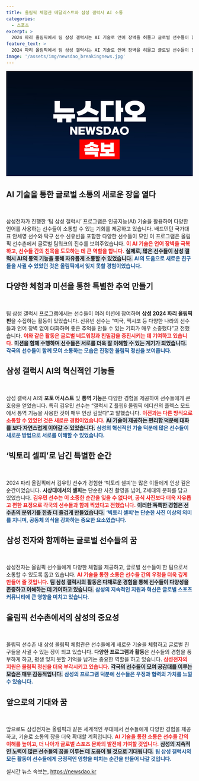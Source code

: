```yaml
---
title: 올림픽 체험관 메달리스트와 삼성 갤럭시 AI 소통
categories:
  - 스포츠
excerpt: >
  2024 파리 올림픽에서 팀 삼성 갤럭시는 AI 기술로 언어 장벽을 허물고 글로벌 선수들이 함께 즐기는 특별한 순간을 만들었다. 금메달의 기쁨과 빅토리 셀피의 추억을 간직한 이들, 그들의 이야기를 놓치지 마세요!
feature_text: >
  2024 파리 올림픽에서 팀 삼성 갤럭시는 AI 기술로 언어 장벽을 허물고 글로벌 선수들이 함께 즐기는 특별한 순간을 만들었다. 금메달의 기쁨과 빅토리 셀피의 추억을 간직한 이들, 그들의 이야기를 놓치지 마세요!
image: '/assets/img/newsdao_breakingnews.jpg'
---
```


<p><img src="/assets/img/newsdao_breakingnews.jpg" alt="cryptoinkorea 속보" /></p>

<h2 data-ke-size="size26">AI 기술을 통한 글로벌 소통의 새로운 장을 열다</h2>

<p data-ke-size="size16">&nbsp;</p>

<p>삼성전자가 진행한 ‘팀 삼성 갤럭시’ 프로그램은 인공지능(AI) 기술을 활용하여 다양한 언어를 사용하는 선수들이 소통할 수 있는 기회를 제공하고 있습니다. 배드민턴 국가대표 안세영 선수와 탁구 선수 신유빈을 포함한 다양한 선수들이 모인 이 프로그램은 올림픽 선수촌에서 글로벌 팀워크의 진수를 보여주었습니다. <b><span style="color: #ee2323;">이 AI 기술은 언어 장벽을 극복하고, 선수들 간의 친목을 도모하는 데 큰 역할을 합니다.</span></b> <b><span style="background-color: #21538527;">실제로, 많은 선수들이 삼성 갤럭시 AI의 통역 기능을 통해 자유롭게 소통할 수 있었습니다.</span></b> <b><span style="color: #1a5490;">AI의 도움으로 새로운 친구들을 사귈 수 있었던 것은 올림픽에서 잊지 못할 경험이었습니다.</span></b></p>

<h2 data-ke-size="size26">다양한 체험과 미션을 통한 특별한 추억 만들기</h2>

<p data-ke-size="size16">&nbsp;</p>

<p>팀 삼성 갤럭시 프로그램에서는 선수들이 여러 미션에 참여하며 <b>삼성 2024 파리 올림픽 핀</b>을 수집하는 활동이 있었습니다. 신유빈 선수는 “미국, 멕시코 등 다양한 나라의 선수들과 언어 장벽 없이 대화하며 좋은 추억을 만들 수 있는 기회가 매우 소중했다”고 전했습니다. <b><span style="color: #ee2323;">이와 같은 활동은 글로벌 네트워킹과 친밀감을 증진시키는 데 기여하고 있습니다.</span></b> <b><span style="background-color: #21538527;">미션을 함께 수행하며 선수들은 서로를 더욱 잘 이해할 수 있는 계기가 되었습니다.</span></b> <b><span style="color: #1a5490;">각국의 선수들이 함께 모여 소통하는 모습은 진정한 올림픽 정신을 보여줍니다.</span></b></p>

<h2 data-ke-size="size26">삼성 갤럭시 AI의 혁신적인 기능들</h2>

<p data-ke-size="size16">&nbsp;</p>

<p>삼성 갤럭시 AI의 <b>포토 어시스트</b> 및 <b>통역 기능</b>은 다양한 경험을 제공하여 선수들에게 큰 호응을 얻었습니다. 특히 김우민 선수는 “갤럭시 Z 플립6 올림픽 에디션의 플렉스 모드에서 통역 기능을 사용한 것이 매우 인상 깊었다”고 말했습니다. <b><span style="color: #ee2323;">이전과는 다른 방식으로 소통할 수 있었던 것은 새로운 경험이었습니다.</span></b> <b><span style="background-color: #21538527;">AI 기술이 제공하는 편리함 덕분에 대화를 보다 자연스럽게 이어갈 수 있었습니다.</span></b> <b><span style="color: #1a5490;">삼성의 혁신적인 기술 덕분에 많은 선수들이 새로운 방법으로 서로를 이해할 수 있었습니다.</span></b></p>

<h2 data-ke-size="size26">‘빅토리 셀피’로 남긴 특별한 순간</h2>

<p data-ke-size="size16">&nbsp;</p>

<p>2024 파리 올림픽에서 김우민 선수가 경험한 ‘빅토리 셀피’는 많은 이들에게 인상 깊은 순간이었습니다. <b>시상대에서의 셀피</b>는 단순한 사진 촬영을 넘어, Z세대의 문화를 담고 있었습니다. <b><span style="color: #ee2323;">김우민 선수는 이 소중한 순간을 잊을 수 없다며, 공식 사진보다 더욱 자유롭고 편한 표정으로 각국의 선수들과 함께 찍었다고 전했습니다.</span></b> <b><span style="background-color: #21538527;">이러한 독특한 경험은 선수촌의 분위기를 한층 더 즐겁게 만들었습니다.</span></b> <b><span style="color: #1a5490;">‘빅토리 셀피’는 단순한 사진 이상의 의미를 지니며, 공동체 의식을 강화하는 중요한 요소였습니다.</span></b></p>

<h2 data-ke-size="size26">삼성 전자와 함께하는 글로벌 선수들의 꿈</h2>

<p data-ke-size="size16">&nbsp;</p>

<p>삼성전자는 올림픽 선수들에게 다양한 체험을 제공하고, 글로벌 선수들이 한 팀으로서 소통할 수 있도록 돕고 있습니다. <b><span style="color: #ee2323;">AI 기술을 통한 소통은 선수들 간의 우정을 더욱 깊게 만들어 줄 것입니다.</span></b> <b><span style="background-color: #21538527;">팀 삼성 갤럭시의 활동은 다채로운 경험을 통해 선수들이 다양성을 존중하고 이해하는 데 기여하고 있습니다.</span></b> <b><span style="color: #1a5490;">삼성의 지속적인 지원과 혁신은 글로벌 스포츠 커뮤니티에 큰 영향을 미치고 있습니다.</span></b></p>

<h2 data-ke-size="size26">올림픽 선수촌에서의 삼성의 중요성</h2>

<p data-ke-size="size16">&nbsp;</p>

<p>올림픽 선수촌 내 삼성 올림픽 체험관은 선수들에게 새로운 기술을 체험하고 글로벌 친구들을 사귈 수 있는 장이 되고 있습니다. <b>다양한 프로그램과 활동</b>은 선수들의 경험을 풍부하게 하고, 평생 잊지 못할 기억을 남기는 중요한 역할을 하고 있습니다. <b><span style="color: #ee2323;">삼성전자의 지원은 올림픽 정신을 더욱 부각시키고 있습니다.</span></b> <b><span style="background-color: #21538527;">각국의 선수들이 모여 공감대를 이루는 모습은 매우 감동적입니다.</span></b> <b><span style="color: #1a5490;">삼성의 프로그램 덕분에 선수들은 우정과 협력의 가치를 느낄 수 있습니다.</span></b></p>

<h2 data-ke-size="size26">앞으로의 기대와 꿈</h2>

<p data-ke-size="size16">&nbsp;</p>

<p>앞으로도 삼성전자는 올림픽과 같은 세계적인 무대에서 선수들에게 다양한 경험을 제공하고, 기술로 소통의 장을 더욱 확대할 계획입니다. <b><span style="color: #ee2323;">AI 기술을 통한 소통은 선수들 간의 이해를 높이고, 더 나아가 글로벌 스포츠 문화의 발전에 기여할 것입니다.</span></b> <b><span style="background-color: #21538527;">삼성의 지속적인 노력이 많은 선수들의 꿈을 이루는 데 도움이 될 것으로 기대됩니다.</span></b> <b><span style="color: #1a5490;">팀 삼성 갤럭시의 모든 활동이 선수들에게 긍정적인 영향을 미치는 순간을 만들어 나갈 것입니다.</span></b></p>
실시간 뉴스 속보는, <a href="https://newsdao.kr" rel="dofollow">https://newsdao.kr</a>



